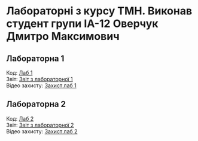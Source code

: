 # Лабораторні з курсу ТМН. Виконав студент групи ІА-12 Оверчук Дмитро Максимович 

## Лабораторна 1
Код: [Лаб 1](lr1)
<br>Звіт: [Звіт з лабораторної 1](lr1/ІА_12_Оверчук_Дмитро_Лаб1.pdf)
<br>Відео захисту: [Захист лаб 1](https://drive.google.com/file/d/1Og3VTH8iTAVQAYoNboklHvIDd8pWdqtz/view?usp=sharing)

## Лабораторна 2
Код: [Лаб 2](lr2)
<br>Звіт: [Звіт з лабораторної 2](lr2/ІА_12_Оверчук_Дмитро_Лаб2.pdf)
<br>Відео захисту: [Захист лаб 2](https://drive.google.com/file/d/1_pcj9-7Rin2FzGdx0ZnNFOQvMlABUl66/view?usp=sharing)